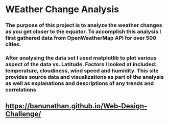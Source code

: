 #                                                                  WEather Change Analysis

### The purpose of this project is to analyze the weather changes as you get closer to the equator. To accomplish this analysis I first gathered data from OpenWeatherMap API for over 500 cities.
         
### After analysing the data set I used matplotlib to plot various aspect of the data vs. Latitude. Factors I looked at included: temperature, cloudiness, wind speed and humidity. This site provides source data and visualizations as part of the analysis as well as explanations and descriptions of any trends and correlations 
## https://banunathan.github.io/Web-Design-Challenge/  
       

